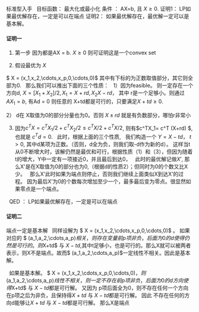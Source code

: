 
标准型入手
 
目标函数： 最大化或最小化
条件 ： AX=b, 且 $X\geq 0$.
证明1： LP如果最优解存在，一定是可以在端点
证明2： 如果最优解存在，最优解一定可以是基本解。 
 
#### 证明一
1. 第一步
因为都是AX = b. $X\geq 0$ 则可证明这是一个convex set

2. 假设最优为 $X$

$ X = (x_1,x_2,\cdots,x_p,0,\cdots,0)$ 其中有下标的为正数取值部分，其它则全部为0. 
 
那么我们可以推出下面的三个性质：
 
1）因为feasible。 则一定存在一个方向d, $X = [X_1 + X_2]/2,X_1 = X+rd, X_2 X-rd$， 其中 r是一个足够小。则通过$AX_1=b$, 有Ad = 0
 则任意的 X+td都是可行的，只要满足$X+td\geq 0$.
  
2） d在 X取值为0的部分分量也为0。否则 $X\pm rd$ 就是有负数部分，哪怕r非常小
 
3) 因为$c^TX= c^TX_1/2 + c^T X_2 /2 \leq c^TX/2 + c^T X /2$, 则有$c^TX_1= c^T (X+rd) $, 也就是 $c^Td = 0$.
 
此时，根据上面的三个性质,
 
我们构造一个 $Y=X-td$， $t>0$, 其中d某项为正数。（否则，d全为负，则我们取-d作为新的d）。 这样当t从0不断增大时，该解仍然是最优和可行，根据性质（1）和（3），但因为随着t的增大，Y中一定有一项接近0，并且最后到达0，
 
此时的最优解记做$X'$, 那么X'是在X取值为0的部分也为0,（根据d的性质2）；但同时为0的个数又比X少。 
 
那么X’此时如果为端点则停止，否则我们继续上面类似X到达X’的过程。 因为最后X’为0的个数每次增加至少一个，最多最后变为零点。很显然如果零点是一个端点。

 
QED ： LP如果最优解存在，一定是可以在端点
 
#### 证明二
端点一定是基本解
 
同样设解为 $ X = (x_1,x_2,\cdots,x_p,0,\cdots,0)$ 。 如果对应的 $ (a_1,a_2,\cdots,a_p)$相关，则存在变量 前p项非负，后面为0的d使得仍然是可行的。
则$X+td$ 与 $X-td$,其中t足够小，也是可行的。那么X就可以被两者表示，则X不是端点。故而$ (a_1,a_2,\cdots,a_p)$一定线性不相关。因此是基本解。

 
如果是基本解。 $ X = (x_1,x_2,\cdots,x_p,0,\cdots,0)$， 则$ (a_1,a_2,\cdots,a_p)$线性不相关，则一定不存在 前p项非负，后面为0的d方向使得$X+td$ 与 $X-td$都是可行解。
又因为 p项后面全为0，则不存在任何一个方向在p项之后为非负，且保持得$X+td$ 与 $X-td$都是可行解。
因此 不存在任何的方向d能够让$X+td$ 与 $X-td$都是可行解。 那么X是端点
